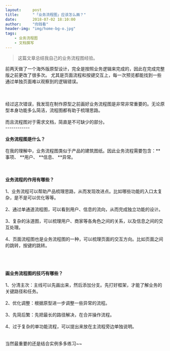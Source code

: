 ```yaml
---
layout:     post
title:      "「业务流程图」应该怎么画？"
date:       2018-07-02 18:10:00
author:     "向钱看"
header-img: "img/home-bg-o.jpg"
tags:
    - 业务流程图
    - 文档撰写
---
```


> 这篇文章总结我自己的业务流程图经验。


前两天做了一个海外版原型设计，完全是按照业务逻辑来完成的，因此在完成完整版之前更改了很多次。
尤其是页面流程和按键交互上，每一次预览都能找到一些通过单独页面难以观察到的逻辑错误。
<br>
<br>
<br>
<br>经过这次错误，我发现在制作原型之前画好业务流程图是非常非常重要的。无论原型本身功能多么简洁，流程图都有助于梳理思路。
<br>
<br>而且流程图对于需求文档，简直是不可缺少的部分。
<br>------------
<br>
<br><b>业务流程图是什么？</b>
<br>
<br>在我的理解中，业务流程图类似于产品的建筑图纸。因此业务流程需要包含：**事项、 **用户、 **信息、 **异常。
<br>
<br>
<br>
<br><b>业务流程的作用有哪些？</b>
<br>
<br>1、业务流程可以帮助产品梳理思路，从而发现改进点。比如哪些功能的入口太复杂，是不是可以优化等等。
<br>
<br>2、通过单通道流程图，可以看到用户、信息的流向，从而完成独立功能的设计。
<br>
<br>3、复杂的泳道图，可以梳理用户、商家等各角色之间的关系，以及信息之间的交互处理。
<br>
<br>4、页面流程图也是业务流程图的一种，可以梳理页面的交互方向。比如页面之间的跳转，按键的跳转。
<br>
<br>
<br>
<br>
<br><b>画业务流程图的技巧有哪些？</b>
<br>
<br>1、分清主次：主线可以先画出来，然后添加分支。先打好框架，才能了解业务的关键路径和任务。
<br>
<br>2、优化调整：根据原型进一步调整一些异常的流程。
<br>
<br>3、先简后繁：先把最长的路径解决，在合并操作流程。
<br>
<br>4、过于复杂的单功能流程，可以提出来放在主流程旁边单独说明。
<br>
<br>
<br>当然最重要的还是结合实例多多练习~~






